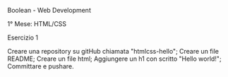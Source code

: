 Boolean - Web Development

1° Mese: HTML/CSS

Esercizio 1

Creare una repository su gitHub chiamata "htmlcss-hello";
Creare un file README;
Creare un file html;
Aggiungere un h1 con scritto "Hello world!";
Committare e pushare.